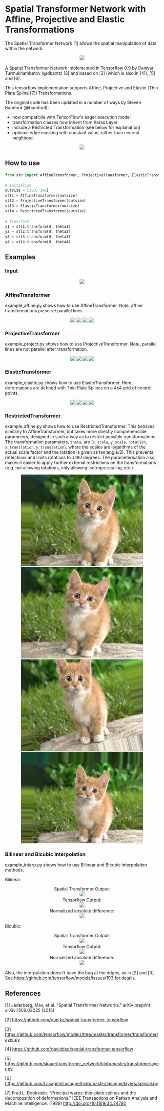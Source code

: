 # Spatial Transformer Network with Affine, Projective and Elastic Transformations

The Spatial Transformer Network [1] allows the spatial manipulation of data within the network.

<div align="center">
  <img width="600px" src="imgs/teaser.png"><br>
</div>

A Spatial Transformer Network implemented in Tensorflow 0.9 by Daniyar Turmukhambetov (@dkantz) [2] and based on [3] \(which is also in [4]\), [5] and [6].

This tensorflow implementation supports Affine, Projective and Elastic (Thin Plate Spline [7]) Transformations.

The original code has been updated in a number of ways by Steven Bamford (@bamford):

* now compatibile with TensorFlow's eager execution model
* transformation classes now inherit from Keras Layer
* include a Restricted Transformation (see below for explanation)
* optional edge masking with constant value, rather than nearest neighbour.

<div align="center">
  <img src="imgs/pipeline.png"><br>
</div>

## How to use

```python
from stn import AffineTransformer, ProjectiveTransformer, ElasticTransformer, RestrictedTransformer

# Initialize
outsize = [300, 300]
stl1 = AffineTransformer(outsize)
stl2 = ProjectiveTransformer(outsize)
stl3 = ElasticTransformer(outsize)
stl4 = RestrictedTransformer(outsize)

# Transform 
y1 = stl1.transform(U, theta1)
y2 = stl2.transform(U, theta2)
y3 = stl3.transform(U, theta3)
y4 = stl4.transform(U, theta4)
```


## Examples 
### Input 
<div align="center">
  <img src="imgs/src.png">
</div>

### AffineTransformer
example_affine.py shows how to use AffineTransformer. Note, affine transformations preserve parallel lines.
<div align="center">
  <img src="imgs/affine0.png">
  <img src="imgs/affine1.png">
  <img src="imgs/affine2.png">
  <img src="imgs/affine3.png">
</div>

### ProjectiveTransformer
example_project.py shows how to use ProjectiveTransformer. Note, parallel lines are not parallel after transformation.
<div align="center">
  <img src="imgs/projective0.png">
  <img src="imgs/projective1.png">
  <img src="imgs/projective2.png">
  <img src="imgs/projective3.png">
</div>

### ElasticTransformer
example_elastic.py shows how to use ElasticTransformer. Here, deformations are defined with Thin Plate Splines on a 4x4 grid of control points.
<div align="center">
  <img src="imgs/elastic0.png">
  <img src="imgs/elastic1.png">
  <img src="imgs/elastic2.png">
  <img src="imgs/elastic3.png">
</div>

### RestrictedTransformer
example_affine.py shows how to use RestrictedTransformer. This behaves similarly to AffineTransformer, but takes more directly comprehensible parameters, designed in such a way as to restrict possible transformations. The transformation parameters, `theta`, are (`x_scale`, `y_scale`, `rotation`, `x_translation`, `y_translation`), where the scales are logarithms of the actual scale factor and the rotation is given as tan(angle/2). This prevents reflections and limits rotations to ±180 degrees. The parameterisation also makes it easier to apply further external restrictions on the transformations (e.g. not allowing rotations, only allowing isotropic scaling, etc.). 

<div align="center">
  <img src="imgs/restricted0.png">
  <img src="imgs/restricted1.png">
  <img src="imgs/restricted2.png">
  <img src="imgs/restricted3.png">
</div>

### Bilinear and Bicubic Interpolation
example_interp.py shows how to use Bilinear and Bicubic interpolation methods.

Bilinear:
<div align="center">
  Spatial Transformer Output:<br />
  <img src="imgs/interp_bilinear_stn.png"><br />
  Tensorflow Output:<br />
  <img src="imgs/interp_bilinear_tf.png"><br />
  Normalized absolute difference:<br />
  <img src="imgs/interp_diff_bilinear.png">
</div>

Bicubic:
<div align="center">
  Spatial Transformer Output:<br />
  <img src="imgs/interp_bicubic_stn.png"><br />
  Tensorflow Output:<br />
  <img src="imgs/interp_bicubic_tf.png"><br />
  Normalized absolute difference:<br />
  <img src="imgs/interp_diff_bicubic.png">
</div>

Also, the interpolation doesn't have the bug at the edges, as in [2] and [3]. See https://github.com/tensorflow/models/issues/193 for details.


## References

[1] Jaderberg, Max, et al. "Spatial Transformer Networks." 
    arXiv preprint arXiv:1506.02025 (2015)

[2] https://github.com/dantkz/spatial-transformer-tensorflow

[3] https://github.com/tensorflow/models/tree/master/transformer/transformerlayer.py

[4] https://github.com/daviddao/spatial-transformer-tensorflow

[5] https://github.com/skaae/transformer_network/blob/master/transformerlayer.py

[6] https://github.com/Lasagne/Lasagne/blob/master/lasagne/layers/special.py

[7] Fred L. Bookstein. "Principal warps: thin-plate splines and the decomposition of deformations."
    IEEE Transactions on Pattern Analysis and Machine Intelligence. (1989)
    http://doi.org/10.1109/34.24792

